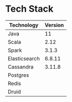 # Tech Stack

| Technology    | Version |
| ------------- | ------- |
| Java          | 11      |
| Scala         | 2.12    |
| Spark         | 3.1.3   |
| Elasticsearch | 6.8.11  |
| Cassandra     | 3.11.8  |
| Postgres      |         |
| Redis         |         |
| Druid         |         |
